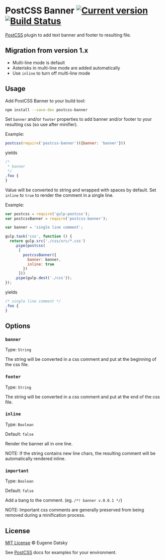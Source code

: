 # PostCSS Banner [![Current version](https://img.shields.io/npm/v/postcss-banner.svg?style=flat-square)](https://www.npmjs.com/package/postcss-banner) [![Build Status](https://img.shields.io/travis/princed/postcss-banner.svg?style=flat-square)](https://travis-ci.org/princed/postcss-banner)

[PostCSS] plugin to add text banner and footer to resulting file.

[PostCSS]: https://github.com/postcss/postcss

## Migration from version 1.x

*   Multi-line mode is default
*   Asterisks in multi-line mode are added automatically
*   Use `inline` to turn off multi-line mode

## Usage

Add PostCSS Banner to your build tool:

```sh
npm install --save-dev postcss-banner
```

Set `banner` and/or `footer` properties to add banner and/or footer to your
resulting css (so use after minifier).

Example:

```js
postcss(require('postcss-banner')({banner: 'banner'}))
```

yields

```css
/*
 * banner
 */
.foo {
}
```

Value will be converted to string and wrapped with spaces by default.
Set `inline` to `true` to render the comment in a single line.

Example:

```js
var postcss = require('gulp-postcss');
var postcssBanner = require('postcss-banner');

var banner = 'single line comment';

gulp.task('css', function () {
  return gulp.src('./css/src/*.css')
    .pipe(postcss(
      [
        postcssBanner({
          banner: banner,
          inline: true
        })
      ]))
    .pipe(gulp.dest('./css'));
});
```

yields

```css
/* single line comment */
.foo {
}
```

## Options

### `banner`

Type: `String`

The string will be converted in a css comment and put at the
beginning of the css file.

### `footer`

Type: `String`

The string will be converted in a css comment and put at the
end of the css file.

### `inline`

Type: `Boolean`

Default: `false`

Render the banner all in one line.

NOTE: If the string contains new line chars, the resulting comment will
be automatically rendered inline.

### `important`

Type: `Boolean`

Default: `false`

Add a bang to the comment. (eg. `/*! banner v.0.0.1 */`)

NOTE: Important css comments are generally preserved from being removed
during a minification process.

## License

[MIT License](https://github.com/princed/postcss-banner/blob/master/LICENSE)
© Eugene Datsky

See [PostCSS](http://postcss.org/) docs for examples for your environment.
